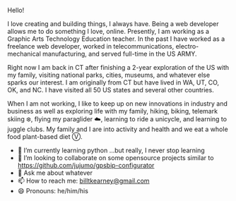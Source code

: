 Hello!

I love creating and building things, I always have. Being a web developer allows me to do something I love, online. Presently, I am working as a Graphic Arts Technology Education teacher. In the past I have worked as a freelance web developer, worked in telecommunications, electro-mechanical manufacturing, and served full-time in the US ARMY.

Right now I am back in CT after finishing a 2-year exploration of the US with my family, visiting national parks, cities, museums, and whatever else sparks our interest. I am originally from CT but have lived in WA, UT, CO, OK, and NC. I have visited all 50 US states and several other countries.

When I am not working, I like to keep up on new innovations in industry and business as well as exploring life with my family, hiking, biking, telemark skiing :snowflake:, flying my paraglider :cloud:, learning to ride a unicycle, and learning to juggle clubs. My family and I are into activity and health and we eat a whole food plant-based diet Ⓥ.

- 🌱 I’m currently learning python ...but really, I never stop learning
- 👯 I’m looking to collaborate on some opensource projects similar to https://github.com/jujumo/gpsbip-configurator
- 💬 Ask me about whatever
- 📫 How to reach me: billtkearney@gmail.com
- 😄 Pronouns: he/him/his
<!--
**BIlltKearney/BilltKearney** is a ✨ _special_ ✨ repository because its `README.md` (this file) appears on your GitHub profile.




- 🔭 I’m currently working on ...
- ⚡ Fun fact:
-->
